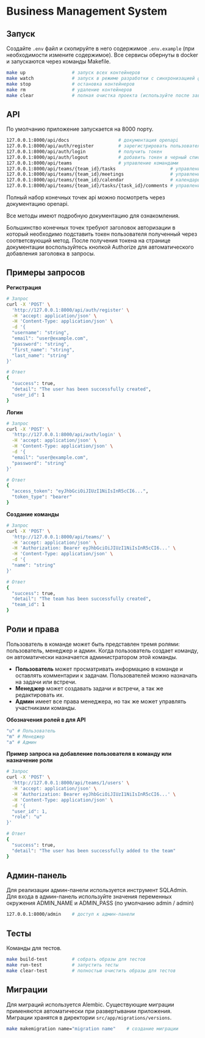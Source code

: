 # Business Management System

## Запуск

Создайте `.env` файл и скопируйте в него содержимое `.env.example` (при необходимости измените содержимое).
Все сервисы обернуты в docker и запускаются через команды Makefile.

```bash
make up                 # запуск всех контейнеров
make watch              # запуск в режиме разработки с синхронизацией файлов
make stop               # остановка контейнеров
make rm                 # удаление контейнеров
make clear              # полная очистка проекта (используйте после завершения)
```

## API

По умолчанию приложение запускается на 8000 порту.

```bash
127.0.0.1:8000/api/docs                  # документация openapi
127.0.0.1:8000/api/auth/register         # зарегистрировать пользователя
127.0.0.1:8000/api/auth/login            # получить токен
127.0.0.1:8000/api/auth/logout           # добавить токен в черный список
127.0.0.1:8000/api/teams                 # управление командами
127.0.0.1:8000/api/teams/{team_id}/tasks                    # управление задачами
127.0.0.1:8000/api/teams/{team_id}/meetings                 # управление собраниями
127.0.0.1:8000/api/teams/{team_id}/calendar                 # календарь команды
127.0.0.1:8000/api/teams/{team_id}/tasks/{task_id}/comments # управление комментариями
```

Полный набор конечных точек api можно посмотреть через документацию openapi.

Все методы имеют подробную документацию для ознакомления.

Большинство конечных точек требуют заголовок авторизации в который необходимо подставить токен пользователя полученный через соответсвующий метод. После получения токена на странице документации воспользуйтесь кнопкой Authorize для автоматического добавления заголовка в запросы.

## Примеры запросов

**Регистрация**
```bash
# Запрос
curl -X 'POST' \
  'http://127.0.0.1:8000/api/auth/register' \
  -H 'accept: application/json' \
  -H 'Content-Type: application/json' \
  -d '{
  "username": "string",
  "email": "user@example.com",
  "password": "string",
  "first_name": "string",
  "last_name": "string"
}'

# Ответ
{
  "success": true,
  "detail": "The user has been successfully created",
  "user_id": 1
}
```

**Логин**
```bash
# Запрос
curl -X 'POST' \
  'http://127.0.0.1:8000/api/auth/login' \
  -H 'accept: application/json' \
  -H 'Content-Type: application/json' \
  -d '{
  "email": "user@example.com",
  "password": "string"
}'

# Ответ
{
  "access_token": "eyJhbGciOiJIUzI1NiIsInR5cCI6...",
  "token_type": "bearer"
}
```

**Создание команды**
```bash
# Запрос
curl -X 'POST' \
  'http://127.0.0.1:8000/api/teams/' \
  -H 'accept: application/json' \
  -H 'Authorization: Bearer eyJhbGciOiJIUzI1NiIsInR5cCI6...' \
  -H 'Content-Type: application/json' \
  -d '{
  "name": "string"
}'

# Ответ
{
  "success": true,
  "detail": "The team has been successfully created",
  "team_id": 1
}
```

## Роли и права

Пользователь в команде может быть представлен тремя ролями: пользователь, менеджер и админ. Когда пользователь создает команду, он автоматически назначается администратором этой команды.

- **Пользователь** может просматривать информацию в команде и оставлять комментарии к задачам. Пользователей можно назначать на задачи или встречи.
- **Менеджер** может создавать задачи и встречи, а так же редактировать их.
- **Админ** имеет все права менеджера, но так же может управлять участниками команды.


**Обозначения ролей в для API**
```bash
"u" # Пользователь
"m" # Менеджер
"a" # Админ
```

**Пример запроса на добавление пользователя в команду или назначение роли**
```bash
# Запрос
curl -X 'POST' \
  'http://127.0.0.1:8000/api/teams/1/users' \
  -H 'accept: application/json' \
  -H 'Authorization: Bearer eyJhbGciOiJIUzI1NiIsInR5cCI6...' \
  -H 'Content-Type: application/json' \
  -d '{
  "user_id": 1,
  "role": "u"
}'

# Ответ
{
  "success": true,
  "detail": "The user has been successfully added to the team"
}
```

## Админ-панель

Для реализации админ-панели используется инструмент SQLAdmin. Для входа в админ-панель используйте значения переменных окружения ADMIN_NAME и ADMIN_PASS (по умолчанию admin / admin)

```bash
127.0.0.1:8000/admin    # доступ к админ-панели
```

## Тесты

Команды для тестов.

```bash
make build-test         # собрать образы для тестов
make run-test           # запустить тесты
make clear-test         # полностью очистить образы для тестов
```

## Миграции

Для миграций используется Alembic. Существующие миграции применяются автоматически при развертывании приложения. Миграции хранятся в директории `src/app/migrations/versions`.

```bash
make makemigration name="migration name"    # создание миграции
```
